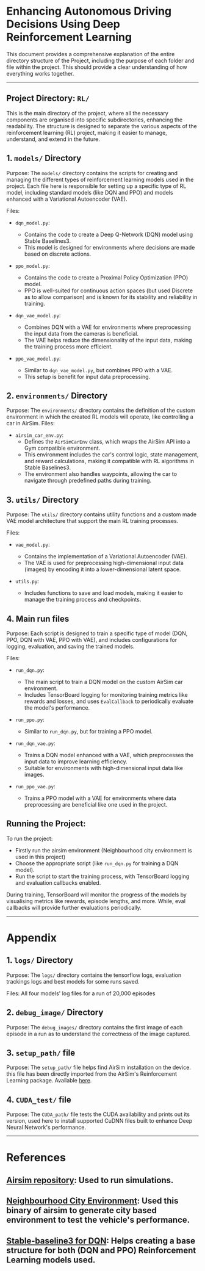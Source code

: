 
# Enhancing Autonomous Driving Decisions Using Deep Reinforcement Learning

This document provides a comprehensive explanation of the entire directory structure of the Project, including the purpose of each folder and file within the project. This should provide a clear understanding of how everything works together.

-------------------------------------------------------------------------

## Project Directory: `RL/`

This is the main directory of the project, where all the necessary components are organised into specific subdirectories, enhancing the readability. The structure is designed to separate the various aspects of the reinforcement learning (RL) project, making it easier to manage, understand, and extend in the future.

## 1. `models/` Directory

Purpose: 
The `models/` directory contains the scripts for creating and managing the different types of reinforcement learning models used in the project. Each file here is responsible for setting up a specific type of RL model, including standard models (like DQN and PPO) and models enhanced with a Variational Autoencoder (VAE).

Files:
- `dqn_model.py`: 
  - Contains the code to create a Deep Q-Network (DQN) model using Stable Baselines3. 
  - This model is designed for environments where decisions are made based on discrete actions.

- `ppo_model.py`: 
  - Contains the code to create a Proximal Policy Optimization (PPO) model.
  - PPO is well-suited for continuous action spaces (but used Discrete as to allow comparison) and is known for its stability and reliability in training.

- `dqn_vae_model.py`: 
  - Combines DQN with a VAE for environments where preprocessing the input data from the cameras is beneficial.
  - The VAE helps reduce the dimensionality of the input data, making the training process more efficient.

- `ppo_vae_model.py`: 
  - Similar to `dqn_vae_model.py`, but combines PPO with a VAE.
  - This setup is benefit for input data preprocessing.

## 2. `environments/` Directory

Purpose:
The `environments/` directory contains the definition of the custom environment in which the created RL models will operate, like controlling a car in AirSim.
Files:
- `airsim_car_env.py`:
  - Defines the `AirSimCarEnv` class, which wraps the AirSim API into a Gym compatible environment.
  - This environment includes the car's control logic, state management, and reward calculations, making it compatible with RL algorithms in Stable Baselines3.
  - The environment also handles waypoints, allowing the car to navigate through predefined paths during training.

## 3. `utils/` Directory

Purpose:
The `utils/` directory contains utility functions and a custom made VAE model architecture that support the main RL training processes. 

Files:
- `vae_model.py`:
  - Contains the implementation of a Variational Autoencoder (VAE).
  - The VAE is used for preprocessing high-dimensional input data (images) by encoding it into a lower-dimensional latent space.

- `utils.py`:
  - Includes functions to save and load models, making it easier to manage the training process and checkpoints.

## 4.  Main run files

Purpose:
Each script is designed to train a specific type of model (DQN, PPO, DQN with VAE, PPO with VAE), and includes configurations for logging, evaluation, and saving the trained models.

Files:
- `run_dqn.py`:
  - The main script to train a DQN model on the custom AirSim car environment.
  - Includes TensorBoard logging for monitoring training metrics like rewards and losses, and uses `EvalCallback` to periodically evaluate the model's performance.

- `run_ppo.py`:
  - Similar to `run_dqn.py`, but for training a PPO model.

- `run_dqn_vae.py`:
  - Trains a DQN model enhanced with a VAE, which preprocesses the input data to improve learning efficiency.
  - Suitable for environments with high-dimensional input data like images.

- `run_ppo_vae.py`:
  - Trains a PPO model with a VAE for environments where data preprocessing are beneficial like one used in the project.


## Running the Project:
To run the project:
- Firstly run the airsim environment (Neighbourhood city environment is used in this project)
- Choose the appropriate script (like `run_dqn.py` for training a DQN model).
- Run the script to start the training process, with TensorBoard logging and evaluation callbacks enabled.

During training, TensorBoard will monitor the progress of the models by visualising metrics like rewards, episode lengths, and more. While, eval callbacks will provide further evaluations periodically.

-------------------------------------------------------------------------

# Appendix

## 1. `logs/` Directory

Purpose: 
The `logs/` directory contains the tensorflow logs, evaluation trackings logs and best models for some runs saved.

Files:
All four models' log files for a run of 20,000 episodes

## 2. `debug_image/` Directory

Purpose:
The `debug_images/` directory contains the first image of each episode in a run as to understand the correctness of the image captured.

## 3. `setup_path/` file

Purpose:
The `setup_path/` file helps find AirSim installation on the device. this file has been directly imported from the AirSim's Reinforcement Learning package. Available [here](https://github.com/microsoft/AirSim/blob/main/PythonClient/reinforcement_learning/setup_path.py).

## 4. `CUDA_test/` file

Purpose:
The `CUDA_path/` file tests the CUDA availability and prints out its version, used here to install supported CuDNN files built to enhance Deep Neural Network's performance.

-------------------------------------------------------------------------

# References

## [Airsim repository](https://github.com/microsoft/AirSim): Used to run simulations.
## [Neighbourhood City Environment](https://github.com/microsoft/AirSim/releases/tag/v1.8.1-windows): Used this binary of airsim to generate city based environment to test the vehicle's performance.
## [Stable-baseline3 for DQN](https://github.com/DLR-RM/stable-baselines3/tree/master/stable_baselines3): Helps creating a base structure for both (DQN and PPO) Reinforcement Learning models used.

